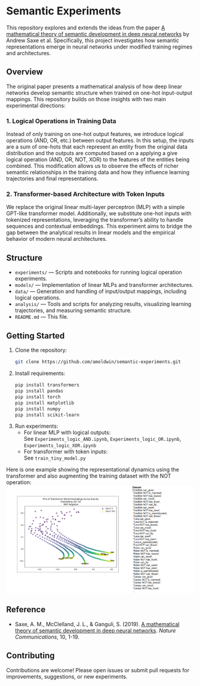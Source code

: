 # Semantic Experiments

This repository explores and extends the ideas from the paper [A mathematical theory of semantic development in deep neural networks](https://www.pnas.org/doi/10.1073/pnas.1820226116) by Andrew Saxe et al. Specifically, this project investigates how semantic representations emerge in neural networks under modified training regimes and architectures.

## Overview

The original paper presents a mathematical analysis of how deep linear networks develop semantic structure when trained on one-hot input-output mappings. This repository builds on those insights with two main experimental directions:

### 1. Logical Operations in Training Data

Instead of only training on one-hot output features, we introduce logical operations (AND, OR, etc.) between output features. In this setup, the inputs are a sum of one-hots that each represent an entity from the original data distribution and the outputs are computed based on a applying a give logical operation (AND, OR, NOT, XOR) to the features of the entities being combined. This modification allows us to observe the effects of richer semantic relationships in the training data and how they influence learning trajectories and final representations.

### 2. Transformer-based Architecture with Token Inputs

We replace the original linear multi-layer perceptron (MLP) with a simple GPT-like transformer model. Additionally, we substitute one-hot inputs with tokenized representations, leveraging the transformer’s ability to handle sequences and contextual embeddings. This experiment aims to bridge the gap between the analytical results in linear models and the empirical behavior of modern neural architectures.

## Structure

- `experiments/` — Scripts and notebooks for running logical operation experiments.
- `models/` — Implementation of linear MLPs and transformer architectures.
- `data/` — Generation and handling of input/output mappings, including logical operations.
- `analysis/` — Tools and scripts for analyzing results, visualizing learning trajectories, and measuring semantic structure.
- `README.md` — This file.

## Getting Started

1. Clone the repository:
   ```bash
   git clone https://github.com/amoldwin/semantic-experiments.git
   ```
2. Install requirements:
   ```
   pip install transformers
   pip install pandas
   pip install torch
   pip install matplotlib
   pip install numpy
   pip install scikit-learn
   ```
3. Run experiments:
   - For linear MLP with logical outputs:  
     See `Experiments_logic_AND.ipynb`, `Experiments_logic_OR.ipynb`, `Experiments_logic_XOR.ipynb`
   - For transformer with token inputs:  
     See `train_tiny_model.py`

Here is one example showing the representational dynamics using the transformer and also augmenting the training dataset with the NOT operation: 
![Transformer with negation](assets/negation_results.png)
## Reference

- Saxe, A. M., McClelland, J. L., & Ganguli, S. (2019). [A mathematical theory of semantic development in deep neural networks](https://www.pnas.org/doi/10.1073/pnas.1820226116). *Nature Communications*, 10, 1-19.

## Contributing

Contributions are welcome! Please open issues or submit pull requests for improvements, suggestions, or new experiments.

